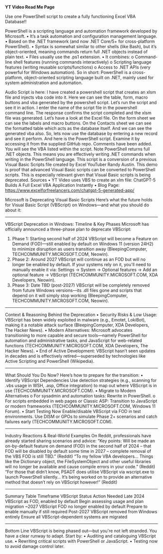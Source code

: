 **YT Video Read Me Page**

Use one PowerShell script to create a fully functioning Excel VBA Database!!

PowerShell is a scripting language and automation framework developed by Microsoft.
•	It’s a task automation and configuration management language.
•	Based on the .NET framework (and now .NET Core/5+ for cross-platform PowerShell).
•	Syntax is somewhat similar to other shells (like Bash), but it’s object-oriented, meaning commands return full .NET objects instead of plain text.
•	Files usually use the .ps1 extension.
•	It combines:
o	Command-line shell features (running commands interactively)
o	Scripting language features (writing reusable scripts/functions)
o	Access to .NET APIs (very powerful for Windows automation).
So in short: PowerShell is a cross-platform, object-oriented scripting language built on .NET, mainly used for system administration and automation.

Audio Script is here: 
I have created a powershell script that creates an xlsm file and injects vba code into it. Here we can see the table, form, macro buttons and vba generated by the powershell script. Let’s run the script and see it in action. 
I enter the name of the script file in the powershell command line. 
The response confirms the script completed and the xlsm file was generated. 
Let’s have a look at the Excel file. On the form sheet we can see the labels and macro buttons. On the Contacts sheet we can see the formatted table which acts as the database itself. And we can see the generated vba also. 
So, lets now use the database by entering a new record and see it perform. 
And here is the PowerShell script. Examine it by accessing it from the supplied GitHub repo.  Comments have been added. You will see the VBA listed within the script. Note PowerShell returns full .NET objects. This means you are effectively writing .NET commands when writing in the PowerShell language.
This script is a conversion of a previous Visual Basic Scripts file created by Excel YouTuber Randy Austin. This demo is proof that advanced Visual Basic  scripts can be converted to PowerShell scripts. This is especially relevant given that Visual Basic scripts is being deprecated. 
Sources
•	YT Video uses VBS to create an xlm file: ChatGPT-5 Builds A Full Excel VBA Application Instantly
•	Blog Page: https://www.excelforfreelancers.com/chatgpt-5-generated-app/

Microsoft is Deprecating Visual Basic Scripts
Here’s what the future holds for Visual Basic Script (VBScript) on Windows—and what you should do about it:
________________________________________
VBScript Deprecation in Windows: Timeline & Key Phases
Microsoft has officially announced a three-phase plan to deprecate VBScript:
1.	Phase 1: Starting second half of 2024
VBScript will become a Feature on Demand (FOD)—still enabled by default on Windows 11 (version 24H2) to minimize disruption as users transition away (BleepingComputer, TECHCOMMUNITY.MICROSOFT.COM, Neowin).
2.	Phase 2: Around 2027
VBScript will continue as an FOD but will no longer be enabled by default. If your systems rely on it, you'll need to manually enable it via:
Settings → System → Optional features → Add an optional feature → VBScript (TECHCOMMUNITY.MICROSOFT.COM, XDA Developers, Neowin).
3.	Phase 3: Date TBD (post-2027)
VBScript will be completely removed from future Windows versions—its .dll files gone and scripts that depend on it will simply stop working (BleepingComputer, TECHCOMMUNITY.MICROSOFT.COM, Neowin).
________________________________________
Context & Reasoning Behind the Deprecation
•	Security Risks & Low Usage: VBScript has been widely exploited in malware (e.g., Emotet, LokiBot), making it a notable attack surface (BleepingComputer, XDA Developers, The Hacker News).
•	Modern Alternatives: Microsoft advocates transitioning to more capable and secure tools—namely PowerShell for automation and administrative tasks, and JavaScript for web-related functions (TECHCOMMUNITY.MICROSOFT.COM, XDA Developers, The Hacker News).
•	End of Active Development: VBScript hasn’t seen updates in decades and is effectively retired—superseded by technologies like Active Scripting and PowerShell (Wikipedia).
________________________________________
What Should You Do Now?
Here’s how to prepare for the transition:
•	Identify VBScript Dependencies
Use detection strategies (e.g., scanning for .vbs usage in WSH, .asp, Office integration) to map out where VBScript is in use (TECHCOMMUNITY.MICROSOFT.COM).
•	Migrate to Modern Alternatives
o	For sysadmin and automation tasks: Rewrite in PowerShell.
o	For scripts embedded in web pages or Classic ASP: Transition to JavaScript or modern frameworks (TECHCOMMUNITY.MICROSOFT.COM, Windows 11 Forum).
•	Start Testing Now
Enable/disable VBScript via FOD in test environments. Use DISM or GPOs to simulate Phase 2+ scenarios and catch failures early (TECHCOMMUNITY.MICROSOFT.COM).
________________________________________
Industry Reactions & Real-World Examples
On Reddit, professionals have already started sharing scenarios and advice:
“Key points: Will be made an on-by-default feature on demand (FOD) in the second half of 2024 – that FOD will be disabled by default some time in 2027 – complete removal of the VBS FOD is still TBD.” (Reddit)
“To my fellow VBA developers… Things like the Dictionary object, the FileSystemObject and other useful libraries will no longer be available and cause compile errors in your code.” (Reddit)
“For those that didn’t know, PSADT does utilise VBScript via wscript.exe to launch PowerShell silently… It’s being worked on to provide an alternative method that doesn’t rely on VBScript however!” (Reddit)
________________________________________
Summary Table
Timeframe	VBScript Status	Action Needed
Late 2024	VBScript as FOD, enabled by default	Begin assessing usage and plan migration
~2027	VBScript FOD no longer enabled by default	Prepare to enable manually if still required
Post-2027	VBScript removed from Windows entirely	Ensure all VBScript-dependent systems are migrated
________________________________________
Bottom Line
VBScript is being phased out—but you're not left stranded. You have a clear runway to adapt. Start by:
•	Auditing and cataloguing VBScript use.
•	Rewriting critical scripts with PowerShell or JavaScript.
•	Testing now to avoid damage control later.

